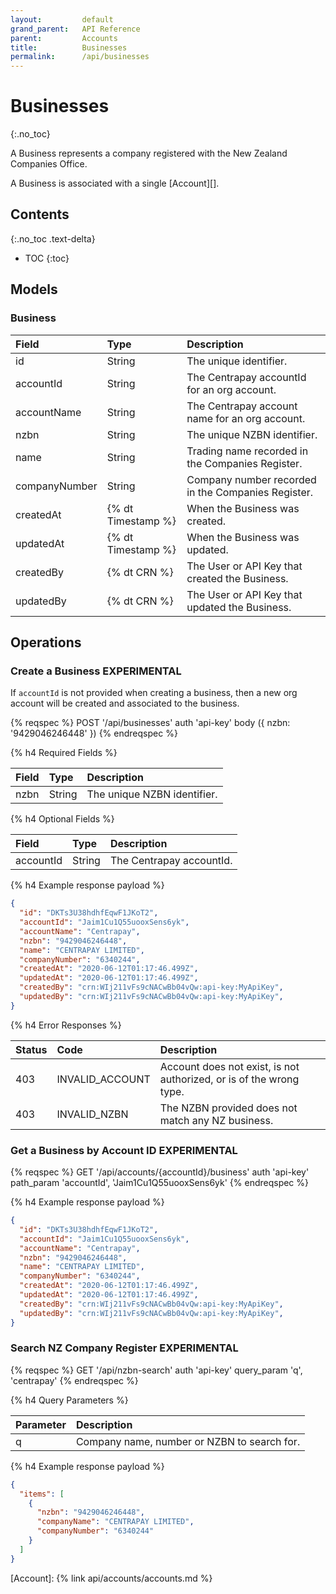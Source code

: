 ```yaml
---
layout:         default
grand_parent:   API Reference
parent:         Accounts
title:          Businesses
permalink:      /api/businesses
---
```


# Businesses
{:.no_toc}

A Business represents a company registered with the New Zealand Companies Office.

A Business is associated with a single [Account][].

## Contents
{:.no_toc .text-delta}

* TOC
{:toc}

## Models

### Business

|     Field     |        Type        |                    Description                     |
| :------------ | :----------------- | :------------------------------------------------- |
| id            | String             | The unique identifier.                             |
| accountId     | String             | The Centrapay accountId for an org account.        |
| accountName   | String             | The Centrapay account name for an org account.     |
| nzbn          | String             | The unique NZBN identifier.                        |
| name          | String             | Trading name recorded in the Companies Register.   |
| companyNumber | String             | Company number recorded in the Companies Register. |
| createdAt     | {% dt Timestamp %} | When the Business was created.                     |
| updatedAt     | {% dt Timestamp %} | When the Business was updated.                     |
| createdBy     | {% dt CRN %}       | The User or API Key that created the Business.     |
| updatedBy     | {% dt CRN %}       | The User or API Key that updated the Business.     |

## Operations

### Create a Business **EXPERIMENTAL**

If `accountId` is not provided when creating a business, then a new
org account will be created and associated to the business.

{% reqspec %}
  POST '/api/businesses'
  auth 'api-key'
  body ({
    nzbn: '9429046246448'
  })
{% endreqspec %}

{% h4 Required Fields %}

| Field |  Type  |         Description         |
| :---- | :----- | :-------------------------- |
| nzbn  | String | The unique NZBN identifier. |

{% h4 Optional Fields %}

|   Field   |  Type  |       Description        |
| :-------- | :----- | :----------------------- |
| accountId | String | The Centrapay accountId. |

{% h4 Example response payload %}

```json
{
  "id": "DKTs3U38hdhfEqwF1JKoT2",
  "accountId": "Jaim1Cu1Q55uooxSens6yk",
  "accountName": "Centrapay",
  "nzbn": "9429046246448",
  "name": "CENTRAPAY LIMITED",
  "companyNumber": "6340244",
  "createdAt": "2020-06-12T01:17:46.499Z",
  "updatedAt": "2020-06-12T01:17:46.499Z",
  "createdBy": "crn:WIj211vFs9cNACwBb04vQw:api-key:MyApiKey",
  "updatedBy": "crn:WIj211vFs9cNACwBb04vQw:api-key:MyApiKey",
}
```

{% h4 Error Responses %}

| Status |      Code       |                             Description                             |
| :----- | :-------------- | :------------------------------------------------------------------ |
| 403    | INVALID_ACCOUNT | Account does not exist, is not authorized, or is of the wrong type. |
| 403    | INVALID_NZBN    | The NZBN provided does not match any NZ business.                   |

### Get a Business by Account ID **EXPERIMENTAL**

{% reqspec %}
  GET '/api/accounts/{accountId}/business'
  auth 'api-key'
  path_param 'accountId', 'Jaim1Cu1Q55uooxSens6yk'
{% endreqspec %}

{% h4 Example response payload %}

```json
{
  "id": "DKTs3U38hdhfEqwF1JKoT2",
  "accountId": "Jaim1Cu1Q55uooxSens6yk",
  "accountName": "Centrapay",
  "nzbn": "9429046246448",
  "name": "CENTRAPAY LIMITED",
  "companyNumber": "6340244",
  "createdAt": "2020-06-12T01:17:46.499Z",
  "updatedAt": "2020-06-12T01:17:46.499Z",
  "createdBy": "crn:WIj211vFs9cNACwBb04vQw:api-key:MyApiKey",
  "updatedBy": "crn:WIj211vFs9cNACwBb04vQw:api-key:MyApiKey",
}
```

### Search NZ Company Register **EXPERIMENTAL**

{% reqspec %}
  GET '/api/nzbn-search'
  auth 'api-key'
  query_param 'q', 'centrapay'
{% endreqspec %}

{% h4 Query Parameters %}

| Parameter |                 Description                 |
| :-------- | :------------------------------------------ |
| q         | Company name, number or NZBN to search for. |

{% h4 Example response payload %}

```json
{
  "items": [
    {
      "nzbn": "9429046246448",
      "companyName": "CENTRAPAY LIMITED",
      "companyNumber": "6340244"
    }
  ]
}
```

[Account]: {% link api/accounts/accounts.md %}
